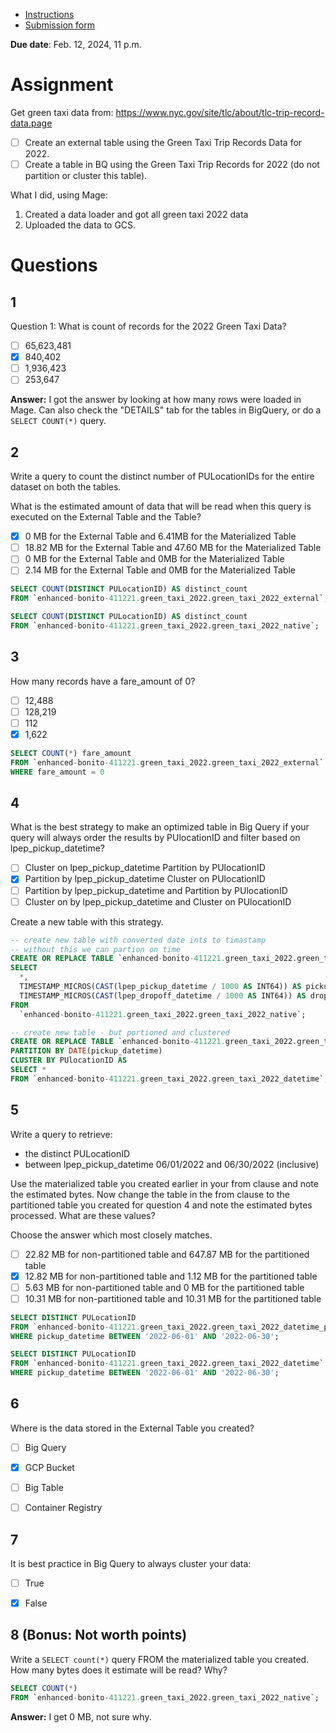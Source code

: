 - [Instructions](https://github.com/DataTalksClub/data-engineering-zoomcamp/blob/main/cohorts/2024/03-data-warehouse/homework.md)
- [Submission form](https://courses.datatalks.club/de-zoomcamp-2024/homework/hw3)

**Due date**: Feb. 12, 2024, 11 p.m.

# Assignment

Get green taxi data from: https://www.nyc.gov/site/tlc/about/tlc-trip-record-data.page

- [ ] Create an external table using the Green Taxi Trip Records Data for 2022.
- [ ] Create a table in BQ using the Green Taxi Trip Records for 2022 (do not partition or cluster this table). 

What I did, using Mage:
1. Created a data loader and got all green taxi 2022 data
2. Uploaded the data to GCS.

# Questions

## 1
Question 1: What is count of records for the 2022 Green Taxi Data?
- [ ] 65,623,481
- [x] 840,402
- [ ] 1,936,423
- [ ] 253,647

**Answer:** I got the answer by looking at how many rows were loaded in Mage. Can also check the "DETAILS" tab for the tables in BigQuery, or do a `SELECT COUNT(*)` query.

## 2
Write a query to count the distinct number of PULocationIDs for the entire dataset on both the tables.

What is the estimated amount of data that will be read when this query is executed on the External Table and the Table?

- [x] 0 MB for the External Table and 6.41MB for the Materialized Table
- [ ] 18.82 MB for the External Table and 47.60 MB for the Materialized Table
- [ ] 0 MB for the External Table and 0MB for the Materialized Table
- [ ] 2.14 MB for the External Table and 0MB for the Materialized Table

```sql
SELECT COUNT(DISTINCT PULocationID) AS distinct_count
FROM `enhanced-bonito-411221.green_taxi_2022.green_taxi_2022_external`;

SELECT COUNT(DISTINCT PULocationID) AS distinct_count
FROM `enhanced-bonito-411221.green_taxi_2022.green_taxi_2022_native`;
```

## 3

How many records have a fare_amount of 0?
- [ ] 12,488
- [ ] 128,219
- [ ] 112
- [x] 1,622

```sql
SELECT COUNT(*) fare_amount
FROM `enhanced-bonito-411221.green_taxi_2022.green_taxi_2022_external`
WHERE fare_amount = 0
```

## 4

What is the best strategy to make an optimized table in Big Query if your query will always order the results by PUlocationID and filter based on lpep_pickup_datetime? 
- [ ] Cluster on lpep_pickup_datetime Partition by PUlocationID
- [x] Partition by lpep_pickup_datetime Cluster on PUlocationID
- [ ] Partition by lpep_pickup_datetime and Partition by PUlocationID
- [ ] Cluster on by lpep_pickup_datetime and Cluster on PUlocationID
 
Create a new table with this strategy.
```sql
-- create new table with converted date ints to timastamp
-- without this we can partion on time 
CREATE OR REPLACE TABLE `enhanced-bonito-411221.green_taxi_2022.green_taxi_2022_datetime` AS
SELECT 
  *, 
  TIMESTAMP_MICROS(CAST(lpep_pickup_datetime / 1000 AS INT64)) AS pickup_datetime, 
  TIMESTAMP_MICROS(CAST(lpep_dropoff_datetime / 1000 AS INT64)) AS dropoff_datetime
FROM 
  `enhanced-bonito-411221.green_taxi_2022.green_taxi_2022_native`;

-- create new table - but portioned and clustered
CREATE OR REPLACE TABLE `enhanced-bonito-411221.green_taxi_2022.green_taxi_2022_datetime_partioned`
PARTITION BY DATE(pickup_datetime)
CLUSTER BY PUlocationID AS
SELECT *
FROM `enhanced-bonito-411221.green_taxi_2022.green_taxi_2022_datetime`;
```

## 5
Write a query to retrieve:
- the distinct PULocationID 
- between lpep_pickup_datetime 06/01/2022 and 06/30/2022 (inclusive)

Use the materialized table you created earlier in your from clause and note the estimated bytes. Now change the table in the from clause to the partitioned table you created for question 4 and note the estimated bytes processed. What are these values?

Choose the answer which most closely matches.

- [ ] 22.82 MB for non-partitioned table and 647.87 MB for the partitioned table
- [x] 12.82 MB for non-partitioned table and 1.12 MB for the partitioned table
- [ ] 5.63 MB for non-partitioned table and 0 MB for the partitioned table
- [ ] 10.31 MB for non-partitioned table and 10.31 MB for the partitioned table

```sql
SELECT DISTINCT PULocationID
FROM `enhanced-bonito-411221.green_taxi_2022.green_taxi_2022_datetime_partioned`
WHERE pickup_datetime BETWEEN '2022-06-01' AND '2022-06-30';

SELECT DISTINCT PULocationID
FROM `enhanced-bonito-411221.green_taxi_2022.green_taxi_2022_datetime`
WHERE pickup_datetime BETWEEN '2022-06-01' AND '2022-06-30';
```

## 6 
Where is the data stored in the External Table you created?

- [ ] Big Query
- [x] GCP Bucket
- [ ] Big Table
- [ ] Container Registry


## 7
It is best practice in Big Query to always cluster your data:
- [ ] True
- [x] False


## 8 (Bonus: Not worth points)
Write a `SELECT count(*)` query FROM the materialized table you created. How many bytes does it estimate will be read? Why?

```sql
SELECT COUNT(*) 
FROM `enhanced-bonito-411221.green_taxi_2022.green_taxi_2022_native`;
```

**Answer:** I get 0 MB, not sure why.